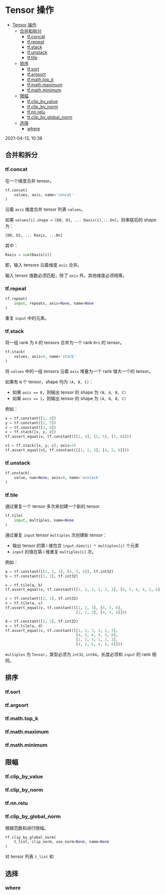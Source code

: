 # Tensor 操作

- [Tensor 操作](#tensor-操作)
  - [合并和拆分](#合并和拆分)
    - [tf.concat](#tfconcat)
    - [tf.repeat](#tfrepeat)
    - [tf.stack](#tfstack)
    - [tf.unstack](#tfunstack)
    - [tf.tile](#tftile)
  - [排序](#排序)
    - [tf.sort](#tfsort)
    - [tf.argsort](#tfargsort)
    - [tf.math.top_k](#tfmathtop_k)
    - [tf.math.maximum](#tfmathmaximum)
    - [tf.math.minimum](#tfmathminimum)
  - [限幅](#限幅)
    - [tf.clip_by_value](#tfclip_by_value)
    - [tf.clip_by_norm](#tfclip_by_norm)
    - [tf.nn.relu](#tfnnrelu)
    - [tf.clip_by_global_norm](#tfclip_by_global_norm)
  - [选择](#选择)
    - [where](#where)

2021-04-13, 10:38

## 合并和拆分

### tf.concat

在一个维度合并 tensor。

```py
tf.concat(
    values, axis, name='concat'
)
```

沿着 `axis` 维度合并 tensor 列表 `values`。

如果 `values[i].shape = [D0, D1, ... Daxis(i),...Dn]`，则串联后的 shape 为：

```py
[D0, D1, ... Raxis, ...Dn]
```

其中：

```py
Raxis = sum(Daxis(i))
```

即，输入 tensors 沿着维度 `axis` 合并。

输入 tensor 维数必须匹配，除了 `axis` 外，其他维度必须相等。

### tf.repeat

```py
tf.repeat(
    input, repeats, axis=None, name=None
)
```

重复 `input` 中的元素。


### tf.stack

将一组 rank 为 `R` 的 tensors 合并为一个 rank `R+1` 的 tensor。

```py
tf.stack(
    values, axis=0, name='stack'
)
```

将 `values` 中的一组 tensors 沿着 `axis` 堆叠为一个 rank 值大一个的 tensor。

如果有 `N` 个 tensor，shape 均为 `(A, B, C)`：

- 如果 `axis == 0`，则输出 tensor 的 shape 为 `(N, A, B, C)`
- 如果 `axis == 1`，则输出 tensor 的 shape 为 `(A, N, B, C)`

例如：

```py
x = tf.constant([1, 4])
y = tf.constant([2, 5])
z = tf.constant([3, 6])
v = tf.stack([x, y, z])
tf.assert_equal(v, tf.constant([[1, 4], [2, 5], [3, 6]]))

v1 = tf.stack([x, y, z], axis=1)
tf.assert_equal(v1, tf.constant([[1, 2, 3], [4, 5, 6]]))
```

### tf.unstack

```py
tf.unstack(
    value, num=None, axis=0, name='unstack'
)
```



### tf.tile

通过重复一个 tensor 多次来创建一个新的 tensor.

```py
tf.tile(
    input, multiples, name=None
)
```

通过重复 `input` tensor `multiples` 次创建新 tensor：
- 输出 tensor 的第 i 维包含 `input.dims(i) * multiples[i]` 个元素
- `input` 的值在第 i 维重复 `multiples[i]` 次。

例如：

```py
a = tf.constant([[1, 2, 3], [4, 5, 6]], tf.int32)
b = tf.constant([1, 2], tf.int32)

v = tf.tile(a, b)
tf.assert_equal(v, tf.constant([[1, 2, 3, 1, 2, 3], [4, 5, 6, 4, 5, 6]], tf.int32))

c = tf.constant([2, 1], tf.int32)
v = tf.tile(a, c)
tf.assert_equal(v, tf.constant([[1, 2, 3], [4, 5, 6],
                                [1, 2, 3], [4, 5, 6]]))

d = tf.constant([2, 2], tf.int32)
v = tf.tile(a, d)
tf.assert_equal(v, tf.constant([[1, 2, 3, 1, 2, 3],
                                [4, 5, 6, 4, 5, 6],
                                [1, 2, 3, 1, 2, 3],
                                [4, 5, 6, 4, 5, 6]]))
```

`multiples` 为 `Tensor`，类型必须为 `int32`, `int64`。长度必须和 `input` 的 rank 相同。

## 排序

### tf.sort

### tf.argsort

### tf.math.top_k

### tf.math.maximum

### tf.math.minimum

## 限幅

### tf.clip_by_value

### tf.clip_by_norm

### tf.nn.relu

### tf.clip_by_global_norm

根据范数和进行限幅。

```py
tf.clip_by_global_norm(
    t_list, clip_norm, use_norm=None, name=None
)
```

对 tensor 列表 `t_list` 和

## 选择

### where


